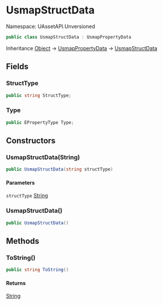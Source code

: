 # UsmapStructData

Namespace: UAssetAPI.Unversioned

```csharp
public class UsmapStructData : UsmapPropertyData
```

Inheritance [Object](https://docs.microsoft.com/en-us/dotnet/api/system.object) → [UsmapPropertyData](./uassetapi.unversioned.usmappropertydata.md) → [UsmapStructData](./uassetapi.unversioned.usmapstructdata.md)

## Fields

### **StructType**

```csharp
public string StructType;
```

### **Type**

```csharp
public EPropertyType Type;
```

## Constructors

### **UsmapStructData(String)**

```csharp
public UsmapStructData(string structType)
```

#### Parameters

`structType` [String](https://docs.microsoft.com/en-us/dotnet/api/system.string)<br>

### **UsmapStructData()**

```csharp
public UsmapStructData()
```

## Methods

### **ToString()**

```csharp
public string ToString()
```

#### Returns

[String](https://docs.microsoft.com/en-us/dotnet/api/system.string)<br>
